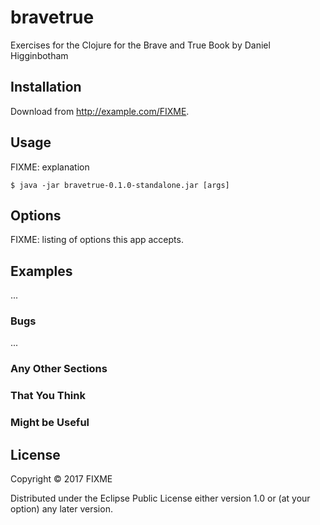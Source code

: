 # bravetrue

Exercises for the Clojure for the Brave and True Book by Daniel Higginbotham

## Installation

Download from http://example.com/FIXME.

## Usage

FIXME: explanation

    $ java -jar bravetrue-0.1.0-standalone.jar [args]

## Options

FIXME: listing of options this app accepts.

## Examples

...

### Bugs

...

### Any Other Sections
### That You Think
### Might be Useful

## License

Copyright © 2017 FIXME

Distributed under the Eclipse Public License either version 1.0 or (at
your option) any later version.
